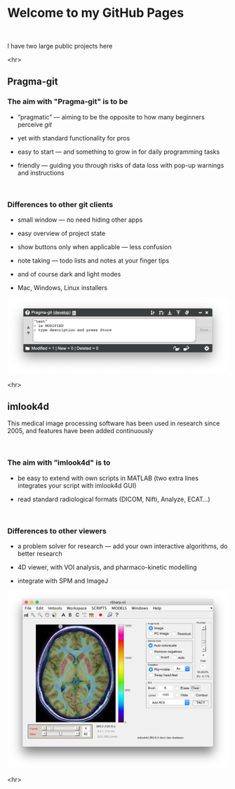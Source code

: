 Welcome to my GitHub Pages
==========================

 

I have two large public projects here

\<hr\>

Pragma-git
----------

### The aim with "Pragma-git" is to be

-   ”pragmatic” — aiming to be the opposite to how many beginners perceive *git*

-   yet with standard functionality for pros

-   easy to start — and something to grow in for daily programming tasks

-   friendly — guiding you through risks of data loss with pop-up warnings and
    instructions

 

### Differences to other git clients

-   small window — no need hiding other apps

-   easy overview of project state

-   show buttons only when applicable — less confusion

-   note taking — todo lists and notes at your finger tips

-   and of course dark and light modes

-   Mac, Windows, Linux installers

![](https://raw.githubusercontent.com/JanAxelsson/Pragma-git/master/images/Pragma-git-screen-shot.png)

\<hr\>

imlook4d
--------

This medical image processing software has been used in research since 2005, and
features have been added continuously

 

### The aim with ”imlook4d" is to 

-   be easy to extend with own scripts in MATLAB (two extra lines integrates
    your script with imlook4d GUI)

-   read standard radiological formats (DICOM, Nifti, Analyze, ECAT…)

 

### Differences to other viewers

-   a problem solver for research — add your own interactive algorithms, do
    better research

-   4D viewer, with VOI analysis, and pharmaco-kinetic modelling

-   integrate with SPM and ImageJ

![](https://raw.githubusercontent.com/JanAxelsson/imlook4d/develop/Imlook4d_PET_MRI_screenshot.png)

\<hr\>
